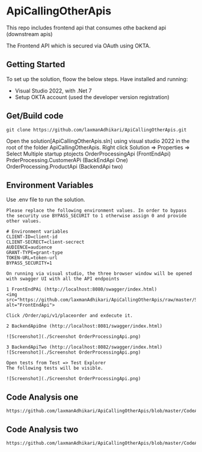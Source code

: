 # ApiCallingOtherApis
This repo includes frontend api that consumes othe backend api (downstream apis)

The Frontend API which is secured via OAuth using OKTA. 

## Getting Started

To set up the solution, floow the below steps.
Have installed and running:
 - Visual Studio 2022, with .Net 7
 - Setup OKTA account (used the developer version registration)

## Get/Build code

```
git clone https://github.com/laxmanAdhikari/ApiCallingOtherApis.git

```
Open the solution[ApiCallingOtherApis.sln] using visual studio 2022 in the root of the folder ApiCallingOtherApis. 
Right click Solution => Properties => Select Multiple startup ptojects
OrderProcessingApi (FrontEndApi)
PrderProcessing.CustomerAPi (BackEndApi One)
OrderProcessing.ProductApi (BackendApi two)

## Environment Variables
Use .env file to run the solution. 
```
Please replace the following environment values. In order to bypass the security use BYPASS_SECURIT to 1 otherwise assign 0 and provide other values.

# Environment variables
CLIENT-ID=client-id
CLIENT-SECRECT=client-secrect
AUDIENCE=audience
GRANT-TYPE=grant-type
TOKEN-URL=token-url
BYPASS_SECURITY=1
```

``` Running application
On running via visual studio, the three browser window will be opened with swagger UI with all the API endpoints

1 FrontEndPAi (http://localhost:8080/swagger/index.html)
<img src="https://github.com/laxmanAdhikari/ApiCallingOtherApis/raw/master/Screenshot%20OrderProcessingApi.png" alt="FrontEndApi">

Click /Order/api/v1/placeorder and exdecute it.

2 BackendApiOne (http://localhost:8081/swagger/index.html)

![Screenshot](./Screenshot OrderProcessingApi.png)

3 BackendApiTwo (http://localhost:8082/swagger/index.html)
![Screenshot](./Screenshot OrderProcessingApi.png)

````

``` Running Unit tests
Open tests from Test => Test Explorer
The following tests will be visible.

![Screenshot](./Screenshot OrderProcessingApi.png)

```

## Code Analysis one
``` 
https://github.com/laxmanAdhikari/ApiCallingOtherApis/blob/master/CodeAnalysisOne.txt
```

## Code Analysis two
``` 
https://github.com/laxmanAdhikari/ApiCallingOtherApis/blob/master/CodeAnalysisTwo.txt
```


